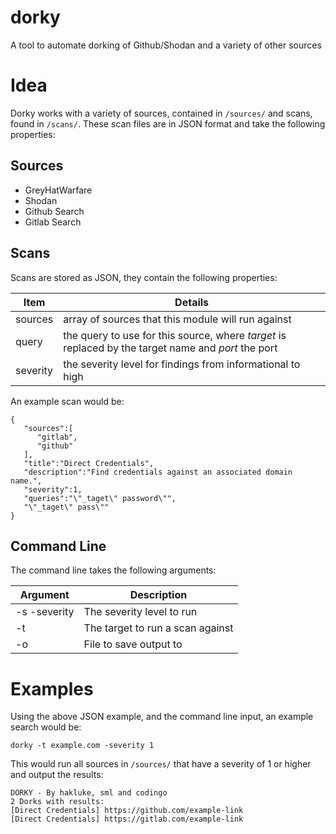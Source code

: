 # dorky
A tool to automate dorking of Github/Shodan and a variety of other sources


# Idea

Dorky works with a variety of sources, contained in `/sources/` and scans, found in `/scans/`. These scan files are in JSON format and take the following properties:

## Sources
- GreyHatWarfare
- Shodan
- Github Search
- Gitlab Search

## Scans
Scans are stored as JSON, they contain the following properties:

| Item     | Details                                                                                             |
|----------|-----------------------------------------------------------------------------------------------------|
| sources  | array of sources that this module will run against                                                  |
| query    | the query to use for this source, where _target_ is replaced by the target name and _port_ the port |
| severity | the severity level for findings from informational to high                                          |

An example scan would be:

```
{  
   "sources":[  
      "gitlab",
      "github"
   ],
   "title":"Direct Credentials",
   "description":"Find credentials against an associated domain name.",
   "severity":1,
   "queries":"\"_taget\" password\"",
   "\"_taget\" pass\""
}
```

## Command Line

The command line takes the following arguments:

| Argument     | Description                      |
|--------------|----------------------------------|
| -s -severity | The severity level to run        |
| -t           | The target to run a scan against |
| -o           | File to save output to           |

# Examples

Using the above JSON example, and the command line input, an example search would be:

```
dorky -t example.com -severity 1
```

This would run all sources in `/sources/` that have a severity of 1 or higher and output the results:

```
DORKY - By hakluke, sml and codingo
2 Dorks with results:
[Direct Credentials] https://github.com/example-link
[Direct Credentials] https://gitlab.com/example-link
```
